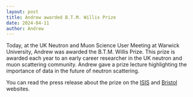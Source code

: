 ```yaml
---
layout: post
title: Andrew awarded B.T.M. Willis Prize
date: 2024-04-11
author: Andrew
---
```


Today, at the UK Neutron and Muon Science User Meeting at Warwick University, Andrew was awarded the B.T.M. Willis Prize. 
This prize is awarded each year to an early career researcher in the UK neutron and muon scattering community. 
Andrew gave a prize lecture highlighting the importance of data in the future of neutron scattering. 

You can read the press release about the prize on the [ISIS](https://www.isis.stfc.ac.uk/Pages/Dr-Andrew-McCluskey-wins-the-2024-BTM-Willis-Prize.aspx) and [Bristol](https://www.bristol.ac.uk/news/2024/april/btm-willis-prize.html) websites.